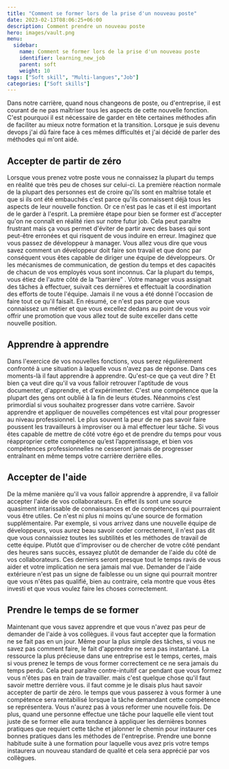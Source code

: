 ```yaml
---
title: "Comment se former lors de la prise d'un nouveau poste"
date: 2023-02-13T08:06:25+06:00
description: Comment prendre un nouveau poste
hero: images/vault.png
menu:
  sidebar:
    name: Comment se former lors de la prise d'un nouveau poste
    identifier: learning_new_job
    parent: soft
    weight: 10
tags: ["Soft skill", "Multi-langues","Job"]
categories: ["Soft skills"]
---
```


Dans notre carrière, quand nous changeons de poste, ou d'entreprise, il est courant de ne pas maîtriser tous les aspects de cette nouvelle fonction. C'est pourquoi il est nécessaire de garder en tête certaines méthodes afin de faciliter au mieux notre formation et la transition. Lorsque je suis devenu devops j'ai dû faire face à ces mêmes difficultés et j'ai décidé de parler des méthodes qui m'ont aidé.

## Accepter de partir de zéro

Lorsque vous prenez votre poste vous ne connaissez la plupart du temps en réalité que très peu de choses sur celui-ci. La première réaction normale de la plupart des personnes est de croire qu'ils sont en maîtrise totale et que si ils ont été embauchés c'est parce qu'ils connaissent déjà tous les aspects de leur nouvelle fonction. Or ce n'est pas le cas et il est important de le garder à l'esprit. La première étape pour bien se former est d'accepter qu'on ne connaît en réalité rien sur notre futur job.  Cela peut paraître frustrant mais ça vous permet d'éviter de partir avec des bases qui sont peut-être erronées et qui risquent de vous induire en erreur. Imaginez que vous passez de développeur à manager. Vous allez vous dire que vous savez comment un développeur doit faire son travail et que donc par conséquent vous êtes capable de diriger une équipe de développeurs. Or les mécanismes de communication, de gestion du temps et des capacités de chacun de vos employés vous sont inconnus. Car la plupart du temps, vous étiez de l'autre côté de la “barrière” . Votre manager vous assignait des tâches à effectuer, suivait ces dernières et effectuait la coordination des efforts de toute l'équipe. Jamais il ne vous a été donné l'occasion de faire tout ce qu'il faisait. En résumé, ce n'est pas parce que vous connaissez un métier et que vous excellez dedans au point de vous voir offrir une promotion que vous allez tout de suite exceller dans cette nouvelle position.

## Apprendre à apprendre

Dans l'exercice de vos nouvelles fonctions, vous serez régulièrement confronté à une situation à laquelle vous n'avez pas de réponse. Dans ces moments-là il faut apprendre à apprendre. Qu'est-ce que ça veut dire ? Et bien ça veut dire qu'il va vous falloir retrouver l'aptitude de vous documenter, d'apprendre, et d'expérimenter. C'est une compétence que la plupart des gens ont oublié à la fin de leurs études. Néanmoins c’est primordial si vous souhaitez progresser dans votre carrière. Savoir apprendre et appliquer de nouvelles compétences est vital  pour progresser au niveau professionnel. Le plus souvent la peur de ne pas savoir faire poussent les travailleurs à improviser ou à mal effectuer leur tâche. Si vous êtes capable de mettre de côté votre égo et de prendre du temps pour vous réapproprier cette compétence qu’est l’apprentissage, et bien vos compétences professionnelles ne cesseront jamais de progresser entraînant en même temps votre carrière derrière elles. 

## Accepter de l'aide

De la même manière qu'il va  vous falloir apprendre à apprendre, il va falloir accepter l'aide de vos collaborateurs. En effet ils sont une source quasiment intarissable de connaissances et de compétences qui pourraient vous être utiles. Ce n'est ni plus ni moins qu'une source de formation supplémentaire. Par exemple, si vous arrivez dans une nouvelle équipe de développeurs, vous aurez beau savoir coder correctement, il n'est pas dit que vous connaissiez toutes les subtilités et les méthodes de travail de cette équipe. Plutôt que d'improviser ou de chercher de votre côté pendant des heures sans succès, essayez plutôt de demander de l'aide du côté de vos collaborateurs. Ces derniers seront presque tout le temps ravis de vous aider et votre implication ne sera jamais mal vue. Demander de l'aide extérieure n'est pas un signe de faiblesse ou un signe qui pourrait montrer que vous n'êtes pas qualifié, bien au contraire, cela montre que vous êtes investi et que vous voulez faire les choses correctement. 

## Prendre le temps de se former

Maintenant que vous savez apprendre et que vous n'avez pas peur de demander de l'aide à vos collègues. il vous faut accepter que la formation ne se fait pas en un jour. Même pour la plus simple des tâches, si vous ne savez pas comment faire, le fait d'apprendre ne sera pas instantané. La ressource la plus précieuse dans une entreprise est le temps, certes, mais si vous prenez le temps de vous former correctement ce ne sera jamais du temps perdu. Cela peut paraître contre-intuitif car pendant que vous formez vous n'êtes pas en train de travailler. mais c'est quelque chose qu'il faut savoir mettre derrière vous. il faut comme je le disais plus haut savoir accepter de partir de zéro. le temps que vous passerez à vous former à une compétence sera  rentabilisé lorsque la tâche demandant cette compétence se représentera. Vous n'aurez pas à vous reformer une nouvelle fois. De plus, quand une personne effectue une tâche pour laquelle elle vient tout juste de se former elle aura tendance à appliquer les dernières bonnes pratiques que requiert cette tâche et jalonner le chemin pour instaurer ces bonnes pratiques dans les méthodes de l'entreprise. Prendre une bonne habitude suite à une formation pour laquelle vous avez pris votre temps instaurera un nouveau standard de qualité et cela sera apprécié par vos collègues. 

